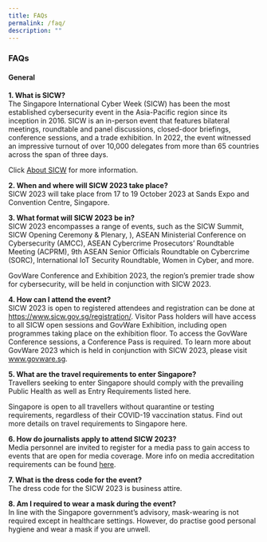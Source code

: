 ```yaml
---
title: FAQs
permalink: /faq/
description: ""
---
```

### **FAQs**

#### **General**

**1.	What is SICW?**
<br>The Singapore International Cyber Week (SICW) has been the most established cybersecurity event in the Asia-Pacific region since its inception in 2016. SICW is an in-person event that features bilateral meetings, roundtable and panel discussions, closed-door briefings, conference sessions, and a trade exhibition. In 2022, the event witnessed an impressive turnout of over 10,000 delegates from more than 65 countries across the span of three days.

Click [About SICW](/about-sicw) for more information.

**2.	When and where will SICW 2023 take place?**
<br>SICW 2023 will take place from 17 to 19 October 2023 at Sands Expo and Convention Centre, Singapore.

**3.	What format will SICW 2023 be in?** 
<br>SICW 2023 encompasses a range of events, such as the SICW Summit, SICW Opening Ceremony &amp; Plenary, ), ASEAN Ministerial Conference on Cybersecurity (AMCC), ASEAN Cybercrime Prosecutors’ Roundtable Meeting (ACPRM), 9th ASEAN Senior Officials Roundtable on Cybercrime (SORC), International IoT Security Roundtable, Women in Cyber, and more. 

GovWare Conference and Exhibition 2023, the region’s premier trade show for cybersecurity, will be held in conjunction with SICW 2023.


**4.	How can I attend the event?**
<br>SICW 2023 is open to registered attendees and registration can be done at https://www.sicw.gov.sg/registration/<a href="https://www.sicw.gov.sg/registration/" target="_blank"></a>. Visitor Pass holders will have access to all SICW open sessions and GovWare Exhibition, including open programmes taking place on the exhibition floor. To access the GovWare Conference sessions, a Conference Pass is required. To learn more about GovWare 2023 which is held in conjunction with SICW 2023, please visit www.govware.sg<a href="https://www.govware.sg/" target="_blank"></a>. 

**5.	What are the travel requirements to enter Singapore?**
<br>Travellers seeking to enter Singapore should comply with the prevailing Public Health as well as Entry Requirements listed here<a href="https://www.ica.gov.sg/enter-transit-depart/entering-singapore" target="_blank"></a>.

Singapore is open to all travellers without quarantine or testing requirements, regardless of their COVID-19 vaccination status. Find out more details on travel requirements to Singapore here<a href="https://www.visitsingapore.com/travel-guide-tips/travel-requirements/" target="_blank"></a>.

**6. How do journalists apply to attend SICW 2023?**
<br>Media personnel are invited to register for a media pass to gain access to events that are open for media coverage. More info on media accreditation requirements can be found [here](/media/media-accreditation).

**7. What is the dress code for the event?**
<br>The dress code for the SICW 2023 is business attire.

**8. Am I required to wear a mask during the event?**
<br>In line with the Singapore government’s advisory, mask-wearing is not required except in healthcare settings. However, do practise good personal hygiene and wear a mask if you are unwell.